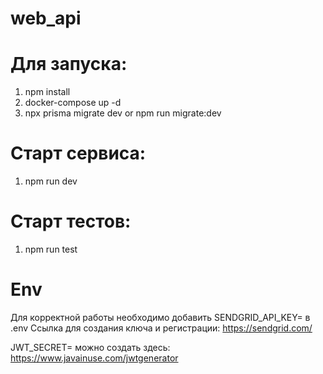 # web_api
# Для запуска:
1) npm install
2) docker-compose up -d
3) npx prisma migrate dev or npm run migrate:dev
# Старт сервиса:
1) npm run dev
# Старт тестов:
1) npm run test

# Env
Для корректной работы необходимо добавить SENDGRID_API_KEY= в .env 
Ссылка для создания ключа и регистрации: https://sendgrid.com/

JWT_SECRET= можно создать здесь: https://www.javainuse.com/jwtgenerator
